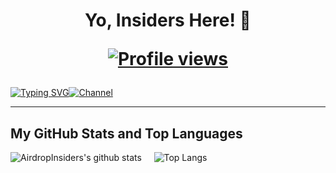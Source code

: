 <h1 align="center">Yo, Insiders Here! 👋
  <p>
<p><a href="https://github.com/widiskel"><img src="https://komarev.com/ghpvc/?username=airdropinsiders&style=for-the-badge&abbreviated=true&color=blue" alt="Profile views"/></a></p>
</h1>

[![Typing SVG](https://readme-typing-svg.demolab.com?font=Fira+Code&pause=1000&color=A13AFF&random=false&width=435&lines=Join+For+More+Updates)](https://git.io/typing-svg)[![Channel](https://img.shields.io/badge/Airdrop_Insider_|_Join_US-5B00FF?style=for-the-badge&logo=telegram&logoColor=white)](https://t.me/AirdropInsiderID)

---

## My GitHub Stats and Top Languages
![AirdropInsiders's github stats](https://github-readme-stats.vercel.app/api?username=airdropinsiders&show_icons=true&theme=tokyonight)&nbsp;&nbsp;&nbsp;&nbsp;&nbsp;![Top Langs](https://github-readme-stats.vercel.app/api/top-langs/?username=airdropinsiders&layout=donut&theme=tokyonight&show_icons=true)
